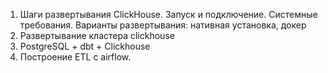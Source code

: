1. Шаги развертывания ClickHouse. Запуск и подключение. Системные требования. Варианты развертывания: нативная установка, докер
2. Развертывание кластера clickhouse
3. PostgreSQL + dbt + Clickhouse
4. Построение ETL с airflow.